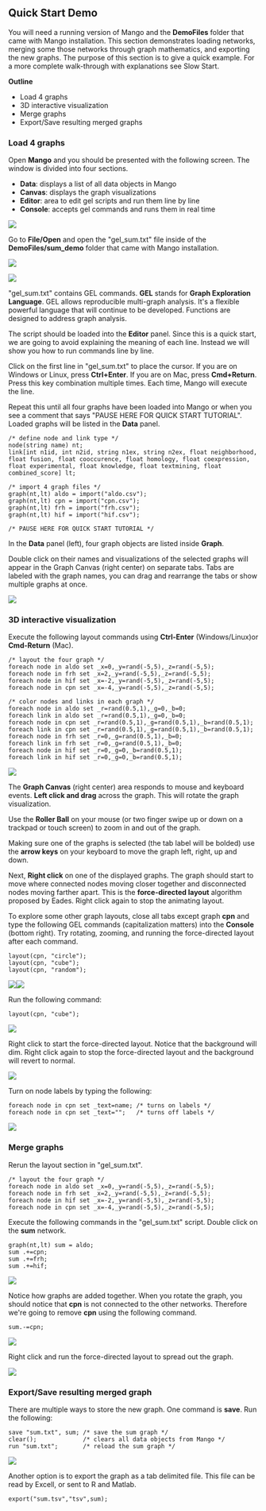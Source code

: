## Quick Start Demo

You will need a running version of Mango and the **DemoFiles** folder that came with Mango installation. This section demonstrates loading networks, merging some those networks through graph mathematics, and exporting the new graphs. The purpose of this section is to give a quick example. For a more complete walk-through with explanations see Slow Start. 

**Outline** 

* Load 4 graphs
* 3D interactive visualization
* Merge graphs
* Export/Save resulting merged graphs

### Load 4 graphs

Open **Mango** and you should be presented with the following screen. The window is divided into four sections. 

* **Data**: displays a list of all data objects in Mango 
* **Canvas**: displays the graph visualizations
* **Editor**: area to edit gel scripts and run them line by line
* **Console**: accepts gel commands and runs them in real time

![](imgs/sum01.png)

Go to **File/Open** and open the "gel\_sum.txt" file inside of the **DemoFiles/sum\_demo** folder that came with Mango installation.

![](imgs/sum02.png)

![](imgs/sum03.png)

"gel\_sum.txt" contains GEL commands. **GEL** stands for **Graph Exploration Language**. GEL allows reproducible multi-graph analysis. It's a flexible powerful language that will continue to be developed. Functions are designed to address graph analysis.

The script should be loaded into the **Editor** panel. Since this is a quick start, we are going to avoid explaining the meaning of each line. Instead we will show you how to run commands line by line.

Click on the first line in "gel\_sum.txt" to place the cursor. If you are on Windows or Linux, press **Ctrl+Enter**. If you are on Mac, press **Cmd+Return**. Press this key combination multiple times. Each time, Mango will execute the line. 

Repeat this until all four graphs have been loaded into Mango or when you see a comment that says "PAUSE HERE FOR QUICK START TUTORIAL". Loaded graphs will be listed in the **Data** panel. 

```
/* define node and link type */
node(string name) nt;
link[int n1id, int n2id, string n1ex, string n2ex, float neighborhood, float fusion, float cooccurence, float homology, float coexpression, float experimental, float knowledge, float textmining, float combined_score] lt;

/* import 4 graph files */
graph(nt,lt) aldo = import("aldo.csv");
graph(nt,lt) cpn = import("cpn.csv");
graph(nt,lt) frh = import("frh.csv");
graph(nt,lt) hif = import("hif.csv");

/* PAUSE HERE FOR QUICK START TUTORIAL */
```

In the **Data** panel (left), four graph objects are listed inside **Graph**. 

Double click on their names and visualizations of the selected graphs will appear in the Graph Canvas (right center) on separate tabs. Tabs are labeled with the graph names, you can drag and rearrange the tabs or show multiple graphs at once.

![](imgs/sum04.png)

### 3D interactive visualization

Execute the following layout commands using **Ctrl-Enter** (Windows/Linux)or **Cmd-Return** (Mac). 

```
/* layout the four graph */
foreach node in aldo set _x=0,_y=rand(-5,5),_z=rand(-5,5);
foreach node in frh set _x=2,_y=rand(-5,5),_z=rand(-5,5);
foreach node in hif set _x=-2,_y=rand(-5,5),_z=rand(-5,5);
foreach node in cpn set _x=-4,_y=rand(-5,5),_z=rand(-5,5);

/* color nodes and links in each graph */
foreach node in aldo set _r=rand(0.5,1),_g=0,_b=0;
foreach link in aldo set _r=rand(0.5,1),_g=0,_b=0;
foreach node in cpn set _r=rand(0.5,1),_g=rand(0.5,1),_b=rand(0.5,1);
foreach link in cpn set _r=rand(0.5,1),_g=rand(0.5,1),_b=rand(0.5,1);
foreach node in frh set _r=0,_g=rand(0.5,1),_b=0;
foreach link in frh set _r=0,_g=rand(0.5,1),_b=0;
foreach node in hif set _r=0,_g=0,_b=rand(0.5,1);
foreach link in hif set _r=0,_g=0,_b=rand(0.5,1);
```

![](imgs/sum05.png)

The **Graph Canvas** (right center) area responds to mouse and keyboard events. **Left click and drag** across the graph. This will rotate the graph visualization. 

Use the **Roller Ball** on your mouse (or two finger swipe up or down on a trackpad or touch screen) to zoom in and out of the graph. 

Making sure one of the graphs is selected (the tab label will be bolded) use the **arrow keys** on your keyboard to move the graph left, right, up and down. 

Next, **Right click** on one of the displayed graphs. The graph should start to move where connected nodes moving closer together and disconnected nodes moving farther apart. This is the **force-directed layout** algorithm proposed by Eades. Right click again to stop the animating layout.

To explore some other graph layouts, close all tabs except graph **cpn** and type the following GEL commands (capitalization matters) into the **Console** (bottom right). Try rotating, zooming, and running the force-directed layout after each command.

```
layout(cpn, "circle");
layout(cpn, "cube");
layout(cpn, "random");
```

![](imgs/sum06.png)![](imgs/sum07.png)

Run the following command:

```
layout(cpn, "cube");
```
![](imgs/img26.png)

Right click to start the force-directed layout. Notice that the background will dim. Right click again to stop the force-directed layout and the background will revert to normal.

![](imgs/sum08.png)

Turn on node labels by typing the following:

```
foreach node in cpn set _text=name; /* turns on labels */
foreach node in cpn set _text="";   /* turns off labels */
```

![](imgs/sum09.png)

### Merge graphs

Rerun the layout section in "gel_sum.txt".

```
/* layout the four graph */
foreach node in aldo set _x=0,_y=rand(-5,5),_z=rand(-5,5);
foreach node in frh set _x=2,_y=rand(-5,5),_z=rand(-5,5);
foreach node in hif set _x=-2,_y=rand(-5,5),_z=rand(-5,5);
foreach node in cpn set _x=-4,_y=rand(-5,5),_z=rand(-5,5);
```

Execute the following commands in the "gel_sum.txt" script. Double click on the **sum** network. 
```
graph(nt,lt) sum = aldo;
sum .+=cpn;
sum .+=frh;
sum .+=hif;
```

![](imgs/sum10.png)

Notice how graphs are added together. When you rotate the graph, you should notice that **cpn** is not connected to the other networks. Therefore we're going to remove **cpn** using the following command.

```
sum.-=cpn;
```

![](imgs/sum11.png)

Right click and run the force-directed layout to spread out the graph.

![](imgs/sum12.png)

### Export/Save resulting merged graph

There are multiple ways to store the new graph. One command is **save**. Run the following:

```
save "sum.txt", sum; /* save the sum graph */
clear();             /* clears all data objects from Mango */
run "sum.txt";       /* reload the sum graph */
```

![](imgs/sum13.png)

Another option is to export the graph as a tab delimited file. This file can be read by Excell, or sent to R and Matlab.

```
export("sum.tsv","tsv",sum);
```

